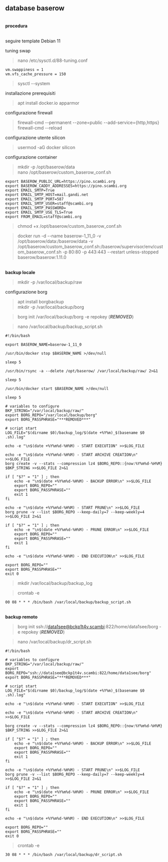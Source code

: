 ## database baserow

<br/> **procedura**

<br/> seguire template Debian 11

tuning swap
>nano /etc/sysctl.d/88-tuning.conf

    vm.swappiness = 1
    vm.vfs_cache_pressure = 150

>sysctl --system

installazione prerequisiti
>apt install docker.io apparmor

configurazione firewall
>firewall-cmd --permanent --zone=public --add-service={http,https}  
>firewall-cmd --reload

configurazione utente silicon
>usermod -aG docker silicon

configurazione container
>mkdir -p /opt/baserow/data  
>nano /opt/baserow/custom_baserow_conf.sh

    export BASEROW_PUBLIC_URL=https://pino.scambi.org
    export BASEROW_CADDY_ADDRESSES=https://pino.scambi.org
    export EMAIL_SMTP=True
    export EMAIL_SMTP_HOST=mail.gandi.net
    export EMAIL_SMTP_PORT=587
    export EMAIL_SMTP_USER=staff@scambi.org
    export EMAIL_SMTP_PASSWORD=
    export EMAIL_SMTP_USE_TLS=True
    export FROM_EMAIL=staff@scambi.org

>chmod +x /opt/baserow/custom_baserow_conf.sh  

>docker run -d --name baserow-1_11_0 -v /opt/baserow/data:/baserow/data -v /opt/baserow/custom_baserow_conf.sh:/baserow/supervisor/env/custom_baserow_conf.sh -p 80:80 -p 443:443 --restart unless-stopped baserow/baserow:1.11.0

<br/>**backup locale**

>mkdir -p /var/local/backup/raw  

configurazione borg
>apt install borgbackup  
>mkdir -p /var/local/backup/borg  

>borg init /var/local/backup/borg -e repokey (***REMOVED***)  

>nano /var/local/backup/backup_script.sh

    #!/bin/bash

    export BASEROW_NAME=baserow-1_11_0

    /usr/bin/docker stop $BASEROW_NAME >/dev/null

    sleep 5

    /usr/bin/rsync -a --delete /opt/baserow/ /var/local/backup/raw/ 2>&1

    sleep 5

    /usr/bin/docker start $BASEROW_NAME >/dev/null

    sleep 5

    # variables to configure
    BKP_STRING="/var/local/backup/raw/"
    export BORG_REPO="/var/local/backup/borg"
    export BORG_PASSPHRASE="***REMOVED***"

    # script start
    LOG_FILE="$(dirname $0)/backup_log/$(date +%Y%m)_$(basename $0 .sh).log"

    echo -e "\n$(date +%Y%m%d-%H%M) - START EXECUTION" >>$LOG_FILE

    echo -e "\n$(date +%Y%m%d-%H%M) - START ARCHIVE CREATION\n" >>$LOG_FILE
    borg create -v --stats --compression lz4 $BORG_REPO::{now:%Y%m%d-%H%M} $BKP_STRING >>$LOG_FILE 2>&1

    if [ "$?" = "1" ] ; then
        echo -e "\n$(date +%Y%m%d-%H%M) - BACKUP ERROR\n" >>$LOG_FILE
        export BORG_REPO=""
        export BORG_PASSPHRASE=""
        exit 1
    fi

    echo -e "\n$(date +%Y%m%d-%H%M) - START PRUNE\n" >>$LOG_FILE
    borg prune -v --list $BORG_REPO --keep-daily=7 --keep-weekly=4 >>$LOG_FILE 2>&1

    if [ "$?" = "1" ] ; then
        echo -e "\n$(date +%Y%m%d-%H%M) - PRUNE ERROR\n" >>$LOG_FILE
        export BORG_REPO=""
        export BORG_PASSPHRASE=""
        exit 1
    fi

    echo -e "\n$(date +%Y%m%d-%H%M) - END EXECUTION\n" >>$LOG_FILE

    export BORG_REPO=""
    export BORG_PASSPHRASE=""
    exit 0

>mkdir /var/local/backup/backup_log  

>crontab -e

    00 08 * * * /bin/bash /var/local/backup/backup_script.sh


<br/>**backup remoto**

>borg init ssh://data1see@bckp1t4v.scambi:822/home/data1see/borg -e repokey (***REMOVED***)  

>nano /var/local/backup/dr_script.sh

    #!/bin/bash

    # variables to configure
    BKP_STRING="/var/local/backup/raw/"
    export BORG_REPO="ssh://data1see@bckp1t4v.scambi:822/home/data1see/borg"
    export BORG_PASSPHRASE="***REMOVED***"

    # script start
    LOG_FILE="$(dirname $0)/backup_log/$(date +%Y%m)_$(basename $0 .sh).log"

    echo -e "\n$(date +%Y%m%d-%H%M) - START EXECUTION" >>$LOG_FILE

    echo -e "\n$(date +%Y%m%d-%H%M) - START ARCHIVE CREATION\n" >>$LOG_FILE

    borg create -v --stats --compression lz4 $BORG_REPO::{now:%Y%m%d-%H%M} $BKP_STRING >>$LOG_FILE 2>&1

    if [ "$?" = "1" ] ; then
        echo -e "\n$(date +%Y%m%d-%H%M) - BACKUP ERROR\n" >>$LOG_FILE
        export BORG_REPO=""
        export BORG_PASSPHRASE=""
        exit 1
    fi

    echo -e "\n$(date +%Y%m%d-%H%M) - START PRUNE\n" >>$LOG_FILE
    borg prune -v --list $BORG_REPO --keep-daily=7 --keep-weekly=4 >>$LOG_FILE 2>&1

    if [ "$?" = "1" ] ; then
        echo -e "\n$(date +%Y%m%d-%H%M) - PRUNE ERROR\n" >>$LOG_FILE
        export BORG_REPO=""
        export BORG_PASSPHRASE=""
        exit 1
    fi

    echo -e "\n$(date +%Y%m%d-%H%M) - END EXECUTION\n" >>$LOG_FILE

    export BORG_REPO=""
    export BORG_PASSPHRASE=""
    exit 0

>crontab -e

    30 08 * * * /bin/bash /var/local/backup/dr_script.sh
